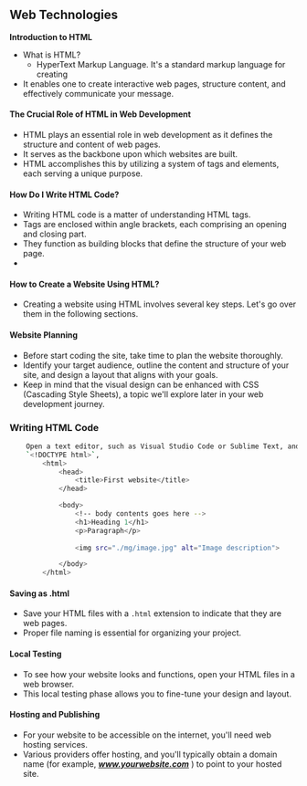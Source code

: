 ## Web Technologies

**Introduction to HTML** 
- What is HTML? 
    - HyperText Markup Language. It's a standard markup language for creating 
- It enables one to create interactive web pages, structure content, and effectively communicate your message.

#### The Crucial Role of HTML in Web Development

- HTML plays an essential role in web development as it defines the structure and content of web pages. 
- It serves as the backbone upon which websites are built.
-  HTML accomplishes this by utilizing a system of tags and elements, each serving a unique purpose.

#### How Do I Write HTML Code?

- Writing HTML code is a matter of understanding HTML tags. 
- Tags are enclosed within angle brackets, each comprising an opening and closing part. 
- They function as building blocks that define the structure of your web page. 
- 

#### How to Create a Website Using HTML?

- Creating a website using HTML involves several key steps. Let's go over them in the following sections.

#### Website Planning

- Before start coding the site, take time to plan the website thoroughly. 
- Identify your target audience, outline the content and structure of your site, and design a layout that aligns with your goals. 
- Keep in mind that the visual design can be enhanced with CSS (Cascading Style Sheets), a topic we'll explore later in your web development journey.

### Writing HTML Code
```bash
    Open a text editor, such as Visual Studio Code or Sublime Text, and begin writing HTML code. Start with the basic structure, including 
    `<!DOCTYPE html>`, 
        <html>
            <head>
                <title>First website</title>
            </head>

            <body>
                <!-- body contents goes here -->
                <h1>Heading 1</h1>
                <p>Paragraph</p>
                
                <img src="./mg/image.jpg" alt="Image description">

            </body>
        </html>

```
#### Saving as .html

- Save your HTML files with a `.html` extension to indicate that they are web pages. 
- Proper file naming is essential for organizing your project.

#### Local Testing

- To see how your website looks and functions, open your HTML files in a web browser. 
- This local testing phase allows you to fine-tune your design and layout.

#### Hosting and Publishing

- For your website to be accessible on the internet, you'll need web hosting services. 
- Various providers offer hosting, and you'll typically obtain a domain name (for example, ***www.yourwebsite.com*** ) to point to your hosted site.